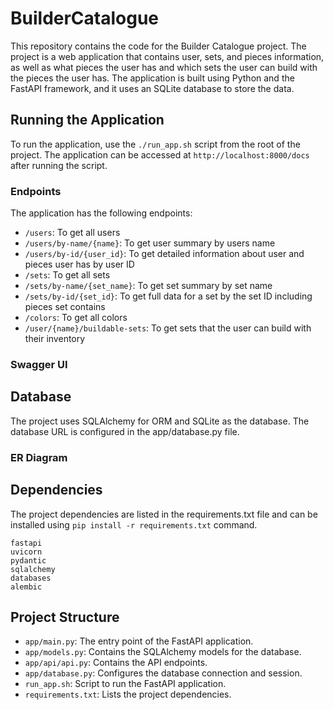 # BuilderCatalogue

This repository contains the code for the Builder Catalogue project.
The project is a web application that contains user, sets, and pieces information, 
as well as what pieces the user has and which sets the user can build with the pieces the user has.
The application is built using Python and the FastAPI framework, and it uses an SQLite database to store the data.

## Running the Application

To run the application, use the `./run_app.sh` script from the root of the project. 
The application can be accessed at `http://localhost:8000/docs` after running the script.

### Endpoints

The application has the following endpoints:
- `/users`: To get all users
- `/users/by-name/{name}`: To get user summary by users name
- `/users/by-id/{user_id}`: To get detailed information about user and pieces user has by user ID
- `/sets`: To get all sets
- `/sets/by-name/{set_name}`: To get set summary by set name
- `/sets/by-id/{set_id}`: To get full data for a set by the set ID including pieces set contains
- `/colors`: To get all colors
- `/user/{name}/buildable-sets`: To get sets that the user can build with their inventory

### Swagger UI


## Database

The project uses SQLAlchemy for ORM and SQLite as the database. 
The database URL is configured in the app/database.py file.

### ER Diagram


## Dependencies

The project dependencies are listed in the requirements.txt file 
and can be installed using `pip install -r requirements.txt` command.

```
fastapi
uvicorn
pydantic
sqlalchemy
databases
alembic
```

## Project Structure

- `app/main.py`: The entry point of the FastAPI application.
- `app/models.py`: Contains the SQLAlchemy models for the database.
- `app/api/api.py`: Contains the API endpoints.
- `app/database.py`: Configures the database connection and session.
- `run_app.sh`: Script to run the FastAPI application.
- `requirements.txt`: Lists the project dependencies.
